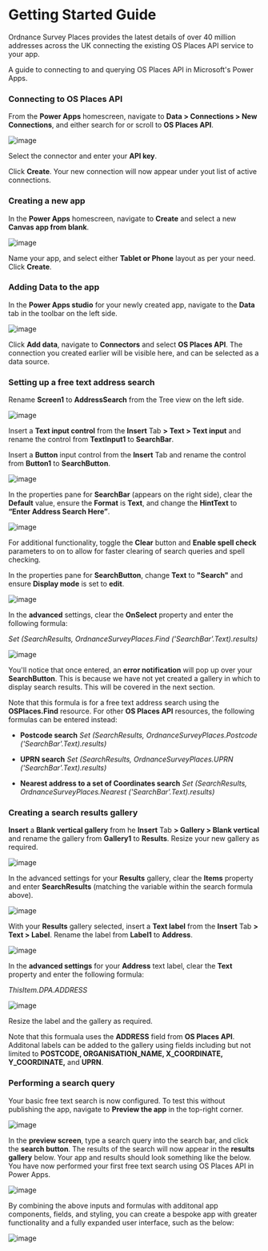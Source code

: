# Getting Started Guide

Ordnance Survey Places provides the latest details of over 40 million addresses across the UK connecting the existing OS Places API service to your app.

A guide to connecting to and querying OS Places API in Microsoft's Power Apps.

### Connecting to OS Places API

From the **Power Apps** homescreen, navigate to **Data > Connections > New Connections**, and either search for or scroll to **OS Places API**.

![image](https://user-images.githubusercontent.com/81246539/112963255-1965c800-913f-11eb-8d61-cc05ce7178c1.png)

Select the connector and enter your **API key**.

Click **Create**. Your new connection will now appear under yout list of active connections.


### Creating a new app

In the **Power Apps** homescreen, navigate to **Create** and select a new **Canvas app from blank**.

![image](https://user-images.githubusercontent.com/81246539/112963215-0fdc6000-913f-11eb-830c-f0c5465b544f.png)

Name your app, and select either **Tablet or Phone** layout as per your need. Click **Create**.


### Adding Data to the app

In the **Power Apps studio** for your newly created app, navigate to the **Data** tab in the toolbar on the left side.

![image](https://user-images.githubusercontent.com/44440827/118996288-b0047780-b97f-11eb-80ce-c4da15200847.png)


Click **Add data**, navigate to **Connectors** and select **OS Places API**. The connection you created earlier will be visible here, and can be selected as a data source.


### Setting up a free text address search

Rename **Screen1** to **AddressSearch** from the Tree view on the left side.

![image](https://user-images.githubusercontent.com/81246539/112963425-44501c00-913f-11eb-8b2e-1b9f774ec51c.png)

Insert a **Text input control** from the **Insert** Tab **> Text > Text input** and rename the control from **TextInput1** to **SearchBar**.

Insert a **Button** input control from the **Insert** Tab and rename the control from **Button1** to **SearchButton**.

![image](https://user-images.githubusercontent.com/81246539/112963184-06eb8e80-913f-11eb-9ebc-f73af905c6df.png)

In the properties pane for **SearchBar** (appears on the right side), clear the **Default** value, ensure the **Format** is **Text**, and change the **HintText** to **“Enter Address Search Here”**.

![image](https://user-images.githubusercontent.com/81246539/112963450-4c0fc080-913f-11eb-937b-5864d09876f7.png)

For additional functionality, toggle the **Clear** button and **Enable spell check** parameters to on to allow for faster clearing of search queries and spell checking.

In the properties pane for **SearchButton**, change **Text** to **"Search"** and ensure **Display mode** is set to **edit**.

![image](https://user-images.githubusercontent.com/81246539/112963536-60ec5400-913f-11eb-921a-dfa2b469ddfc.png)

In the **advanced** settings, clear the **OnSelect** property and enter the following formula:

*Set (SearchResults, OrdnanceSurveyPlaces.Find ('SearchBar'.Text).results)*

![image](https://user-images.githubusercontent.com/81246539/112963486-56ca5580-913f-11eb-9ed5-363faf690d81.png)

You'll notice that once entered, an **error notification** will pop up over your **SearchButton**. This is because we have not yet created a gallery in which to display search results. This will be covered in the next section.

Note that this formula is for a free text address search using the **OSPlaces.Find** resource. For other **OS Places API** resources, the following formulas can be entered instead:

* **Postcode search**
*Set (SearchResults, OrdnanceSurveyPlaces.Postcode ('SearchBar'.Text).results)*

* **UPRN search**
*Set (SearchResults, OrdnanceSurveyPlaces.UPRN ('SearchBar'.Text).results)*

* **Nearest address to a set of Coordinates search**
*Set (SearchResults, OrdnanceSurveyPlaces.Nearest ('SearchBar'.Text).results)*

### Creating a search results gallery

**Insert** a **Blank vertical gallery** from he **Insert** Tab **> Gallery > Blank vertical** and rename the gallery from **Gallery1** to **Results**. Resize your new gallery as required.

![image](https://user-images.githubusercontent.com/81246539/112963161-ffc48080-913e-11eb-9d11-d2082adfd3a3.png)

In the advanced settings for your **Results** gallery, clear the **Items** property and enter **SearchResults** (matching the variable within the search formula above).

![image](https://user-images.githubusercontent.com/81246539/112963394-3b5f4a80-913f-11eb-8066-2c185725e3ad.png)

With your **Results** gallery selected, insert a **Text label** from the **Insert** Tab **> Text > Label**. Rename the label from **Label1** to **Address**.

![image](https://user-images.githubusercontent.com/81246539/112963072-ec191a00-913e-11eb-98fb-abced16144bc.png)

In the **advanced settings** for your **Address** text label, clear the **Text** property and enter the following formula:

*ThisItem.DPA.ADDRESS*

![image](https://user-images.githubusercontent.com/81246539/112963632-7a8d9b80-913f-11eb-8cfb-e6213d3bd4f8.png)

Resize the label and the gallery as required.

Note that this formuala uses the **ADDRESS** field from **OS Places API**. Additonal labels can be added to the gallery using fields including but not limited to **POSTCODE, ORGANISATION_NAME, X_COORDINATE, Y_COORDINATE,** and **UPRN**.


### Performing a search query

Your basic free text search is now configured. To test this without publishing the app, navigate to **Preview the app** in the top-right corner.

![image](https://user-images.githubusercontent.com/81246539/112963281-21256c80-913f-11eb-8d05-4bac628221bc.png)

In the **preview screen**, type a search query into the search bar, and click the **search button**. The results of the search will now appear in the **results gallery** below. Your app and results should look something like the below. You have now performed your first free text search using OS Places API in Power Apps.

![image](https://user-images.githubusercontent.com/81246539/112963125-f89d7280-913e-11eb-93a4-225d87b4f614.png)

By combining the above inputs and formulas with additonal app components, fields, and styling, you can create a bespoke app with greater functionality and a fully expanded user interface, such as the below:

![image](https://user-images.githubusercontent.com/81246539/112963096-f1766480-913e-11eb-8dd4-6b11c9548d54.png)
